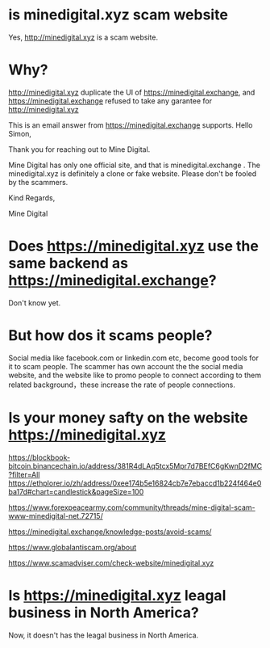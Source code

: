 # is minedigital.xyz scam website
Yes, http://minedigital.xyz is a scam website. 

# Why? 
http://minedigital.xyz duplicate the UI of https://minedigital.exchange, and https://minedigital.exchange refused to take any garantee for http://minedigital.xyz

This is an email answer from https://minedigital.exchange supports.
Hello Simon,
 
Thank you for reaching out to Mine Digital.
 
Mine Digital has only one official site, and that is minedigital.exchange . The minedigital.xyz is definitely a clone or fake website.  Please don't be fooled by the scammers.
 
Kind Regards,
 
Mine Digital


# Does https://minedigital.xyz use the same backend as https://minedigital.exchange?
Don't know yet.

# But how dos it scams people?
Social media like facebook.com or linkedin.com etc, become good tools for it to scam people.
The scammer has own account the the social media website, and the website like to promo people to connect according to them related background，these increase the rate of people connections.

# Is your money safty on the website https://minedigital.xyz

https://blockbook-bitcoin.binancechain.io/address/381R4dLAq5tcx5Mpr7d7BEfC6gKwnD2fMC?filter=All
https://ethplorer.io/zh/address/0xee174b5e16824cb7e7ebaccd1b224f464e0ba17d#chart=candlestick&pageSize=100


https://www.forexpeacearmy.com/community/threads/mine-digital-scam-www-minedigital-net.72715/

https://minedigital.exchange/knowledge-posts/avoid-scams/

https://www.globalantiscam.org/about


https://www.scamadviser.com/check-website/minedigital.xyz

# Is https://minedigital.xyz leagal business in North America?
Now, it doesn't has the leagal business in North America.
